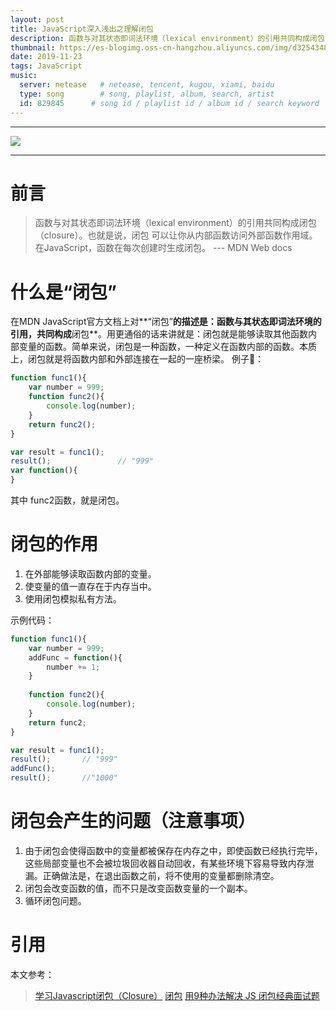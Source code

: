 ```yaml
---
layout: post
title: JavaScript深入浅出之理解闭包
description: 函数与对其状态即词法环境（lexical environment）的引用共同构成闭包（closure）。也就是说，闭包可以让你从内部函数访问外部函数作用域。在JavaScript，函数在每次创建时生成闭包。
thumbnail: https://es-blogimg.oss-cn-hangzhou.aliyuncs.com/img/d3254348-13a1-4d50-af7d-393051ee62c2.jpg
date: 2019-11-23
tags: JavaScript
music:
  server: netease   # netease, tencent, kugou, xiami, baidu
  type: song        # song, playlist, album, search, artist
  id: 829845      # song id / playlist id / album id / search keyword
---
```



-------

![](https://es-blogimg.oss-cn-hangzhou.aliyuncs.com/img/d3254348-13a1-4d50-af7d-393051ee62c2.jpg)

-------
# 前言

> 函数与对其状态即词法环境（lexical environment）的引用共同构成闭包（closure）。也就是说，闭包
> 可以让你从内部函数访问外部函数作用域。在JavaScript，函数在每次创建时生成闭包。
> --- MDN Web docs

# 什么是“闭包”
在MDN JavaScript官方文档上对**“闭包”**的描述是：函数与其状态即词法环境的引用，共同构成**闭包**。用更通俗的话来讲就是：闭包就是能够读取其他函数内部变量的函数。简单来说，闭包是一种函数，一种定义在函数内部的函数。本质上，闭包就是将函数内部和外部连接在一起的一座桥梁。
例子🌰：


```js
function func1(){
    var number = 999;
    function func2(){
        console.log(number);
    }
    return func2();
}

var result = func1();
result();               // "999"
var function(){
}

```

其中 func2函数，就是闭包。

# 闭包的作用

1. 在外部能够读取函数内部的变量。
2. 使变量的值一直存在于内存当中。
3. 使用闭包模拟私有方法。

示例代码：


```js
function func1(){
    var number = 999;
    addFunc = function(){
        number += 1;
    }
    
    function func2(){
        console.log(number);
    }
    return func2;
}

var result = func1();
result();       // "999"
addFunc();
result();       //"1000"
```

# 闭包会产生的问题（注意事项）
1. 由于闭包会使得函数中的变量都被保存在内存之中，即使函数已经执行完毕，这些局部变量也不会被垃圾回收器自动回收，有某些环境下容易导致内存泄漏。正确做法是，在退出函数之前，将不使用的变量都删除清空。
2. 闭包会改变函数的值，而不只是改变函数变量的一个副本。
3. 循环闭包问题。











# 引用
本文参考：

> [学习Javascript闭包（Closure）](https://www.ruanyifeng.com/blog/2009/08/learning_javascript_closures.html)
> [闭包](https://developer.mozilla.org/zh-CN/docs/Web/JavaScript/Closures)
> [用9种办法解决 JS 闭包经典面试题](https://segmentfault.com/a/1190000003818163)